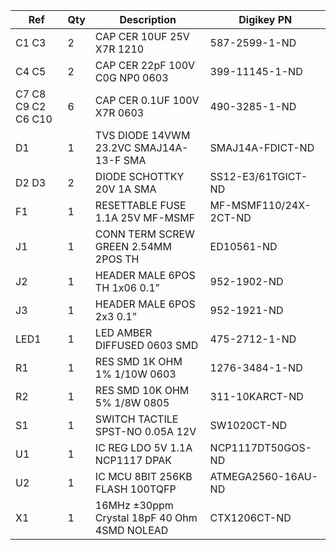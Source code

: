 |Ref|Qty|Description|Digikey PN|
|---|---|-----------|------|
|C1 C3|2|CAP CER 10UF 25V X7R 1210|587-2599-1-ND|
|C4 C5|2|CAP CER 22pF 100V C0G NP0 0603|399-11145-1-ND|
|C7 C8 C9 C2 C6 C10|6|CAP CER 0.1UF 100V X7R 0603|490-3285-1-ND|
|D1|1|TVS DIODE 14VWM 23.2VC SMAJ14A-13-F SMA|SMAJ14A-FDICT-ND|
|D2 D3|2|DIODE SCHOTTKY 20V 1A SMA|SS12-E3/61TGICT-ND|
|F1|1|RESETTABLE FUSE 1.1A 25V MF-MSMF|MF-MSMF110/24X-2CT-ND|
|J1|1|CONN TERM SCREW GREEN 2.54MM 2POS TH|ED10561-ND|
|J2|1|HEADER MALE 6POS TH 1x06 0.1”|952-1902-ND|
|J3|1|HEADER MALE 6POS 2x3 0.1”|952-1921-ND|
|LED1|1|LED AMBER DIFFUSED 0603 SMD|475-2712-1-ND|
|R1|1|RES SMD 1K OHM 1% 1/10W 0603|1276-3484-1-ND|
|R2|1|RES SMD 10K OHM 5% 1/8W 0805|311-10KARCT-ND|
|S1|1|SWITCH TACTILE SPST-NO 0.05A 12V|SW1020CT-ND|
|U1|1|IC REG LDO 5V 1.1A NCP1117 DPAK| NCP1117DT50GOS-ND|
|U2|1|IC MCU 8BIT 256KB FLASH 100TQFP|ATMEGA2560-16AU-ND|
|X1|1|16MHz ±30ppm Crystal 18pF 40 Ohm 4SMD NOLEAD|CTX1206CT-ND|


